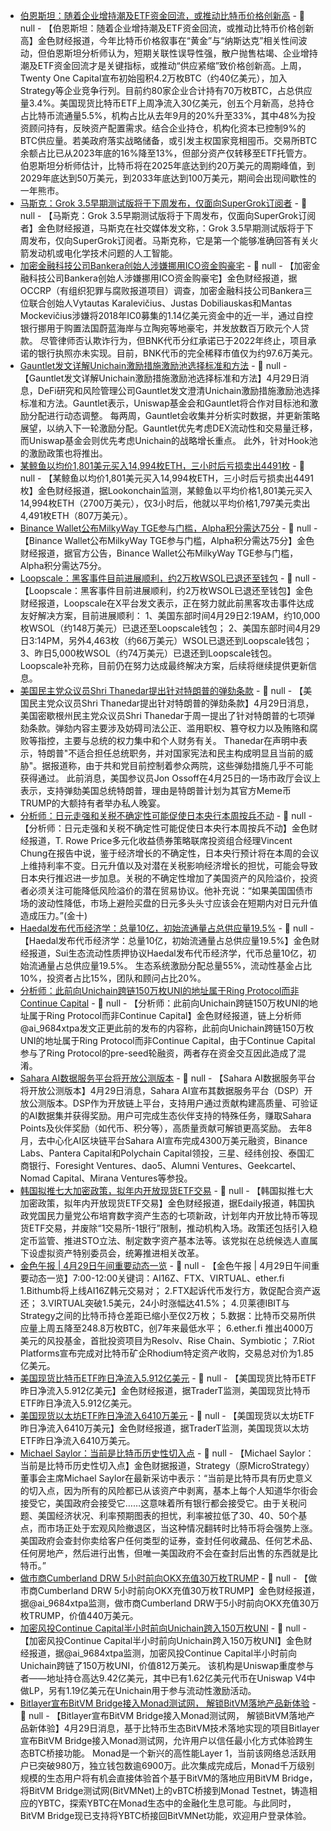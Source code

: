 - [伯恩斯坦：随着企业增持潮及ETF资金回流，或推动比特币价格创新高](https://www.theblock.co/post/352146/bernstein-bitcoin-new-highs-corporate-accumulation-etf-supply-squeeze?utm_source=news.xml&utm_medium=rss) - 📰 null - 【伯恩斯坦：随着企业增持潮及ETF资金回流，或推动比特币价格创新高】金色财经报道，今年比特币价格叙事在“黄金”与“纳斯达克”相关性间波动，但伯恩斯坦分析师认为，短期关联性误导性强，散户抛售枯竭、企业增持潮及ETF资金回流才是关键指标，或推动“供应紧缩”致价格创新高。上周，Twenty One Capital宣布初始囤积4.2万枚BTC（约40亿美元），加入Strategy等企业竞争行列。目前约80家企业合计持有70万枚BTC，占总供应量3.4%。美国现货比特币ETF上周净流入30亿美元，创五个月新高，总持仓占比特币流通量5.5%，机构占比从去年9月的20%升至33%，其中48%为投资顾问持有，反映资产配置需求。结合企业持仓，机构化资本已控制9%的BTC供应量。若美政府落实战略储备，或引发主权国家竞相囤币。交易所BTC余额占比已从2023年底的16%降至13%，但部分资产仅转移至ETF托管方。 
伯恩斯坦分析师估计，比特币将在2025年底达到约20万美元的周期峰值，到2029年底达到50万美元，到2033年底达到100万美元，期间会出现间歇性的一年熊市。
- [马斯克：Grok 3.5早期测试版将于下周发布，仅面向SuperGrok订阅者](https://x.com/elonmusk/status/1917099777327829386) - 📰 null - 【马斯克：Grok 3.5早期测试版将于下周发布，仅面向SuperGrok订阅者】金色财经报道，马斯克在社交媒体发文称，：Grok 3.5早期测试版将于下周发布，仅向SuperGrok订阅者。马斯克称，它是第一个能够准确回答有关火箭发动机或电化学技术问题的人工智能。
- [加密金融科技公司Bankera创始人涉嫌挪用ICO资金购豪宅](https://cointelegraph.com/news/bankera-founders-use-ico-funds-property-buys-occrp) - 📰 null - 【加密金融科技公司Bankera创始人涉嫌挪用ICO资金购豪宅】金色财经报道，据OCCRP（有组织犯罪与腐败报道项目）调查，加密金融科技公司Bankera三位联合创始人Vytautas Karalevičius、Justas Dobiliauskas和Mantas Mockevičius涉嫌将2018年IC0募集的1.14亿美元资金中的近一半，通过自控银行挪用于购置法国蔚蓝海岸与立陶宛等地豪宅，并发放数百万欧元个人贷款。 
尽管律师否认欺诈行为，但BNK代币分红承诺已于2022年终止，项目承诺的银行执照亦未实现。目前，BNK代币的完全稀释市值仅为约97.6万美元。
- [Gauntlet发文详解Unichain激励措施激励池选择标准和方法](https://x.com/gauntlet_xyz/status/1917023429053845970) - 📰 null - 【Gauntlet发文详解Unichain激励措施激励池选择标准和方法】4月29日消息，DeFi研究和风险管理公司Gauntlet发文澄清Unichain激励措施激励池选择标准和方法。Gauntlet表示，Uniswap基金会和Gauntlet将合作对目标池和激励分配进行动态调整。 
每两周，Gauntlet会收集并分析实时数据，并更新策略展望，以纳入下一轮激励分配。Gauntlet优先考虑DEX流动性和交易量迁移，而Uniswap基金会则优先考虑Unichain的战略增长重点。 
此外，针对Hook池的激励政策也将推出。
- [某鲸鱼以均价1,801美元买入14,994枚ETH，三小时后亏损卖出4491枚](https://x.com/lookonchain/status/1917088340316459187) - 📰 null - 【某鲸鱼以均价1,801美元买入14,994枚ETH，三小时后亏损卖出4491枚】金色财经报道，据Lookonchain监测，某鲸鱼以平均价格1,801美元买入14,994枚ETH（2700万美元），仅3小时后，他就以平均价格1,797美元卖出4,491枚ETH（807万美元）。
- [Binance Wallet公布MilkyWay TGE参与门槛，Alpha积分需达75分](https://x.com/BinanceWallet/status/1917087416860750233) - 📰 null - 【Binance Wallet公布MilkyWay TGE参与门槛，Alpha积分需达75分】金色财经报道，据官方公告，Binance Wallet公布MilkyWay TGE参与门槛，Alpha积分需达75分。
- [Loopscale：黑客事件目前进展顺利，约2万枚WSOL已退还至钱包](https://x.com/LoopscaleLabs/status/1917035273860350408) - 📰 null - 【Loopscale：黑客事件目前进展顺利，约2万枚WSOL已退还至钱包】金色财经报道，Loopscale在X平台发文表示，正在努力就此前黑客攻击事件达成友好解决方案，目前进展顺利： 
1、美国东部时间4月29日2:19AM，约10,000枚WSOL（约148万美元）已退还至Loopscale钱包； 
2、美国东部时间4月29日3:14PM，另外4,463枚（约66万美元）WSOL已退还到Loopscale钱包； 
3、昨日5,000枚WSOL（约74万美元）已退还到Loopscale钱包。 
Loopscale补充称，目前仍在努力达成最终解决方案，后续将继续提供更新信息。
- [美国民主党众议员Shri Thanedar提出针对特朗普的弹劾条款](https://www.axios.com/2025/04/28/articles-of-impeachment-trump-shri-thanedar) - 📰 null - 【美国民主党众议员Shri Thanedar提出针对特朗普的弹劾条款】4月29日消息，美国密歇根州民主党众议员Shri Thanedar于周一提出了针对特朗普的七项弹劾条款。弹劾内容主要涉及妨碍司法公正、滥用职权、篡夺权力以及贿赂和腐败等指控，主要与总统的权力集中和个人财务有关。 
Thanedar在声明中表示，特朗普"不适合担任总统职务，并对国家宪法和民主构成明显且当前的威胁"。据报道称，由于共和党目前控制着参众两院，这些弹劾措施几乎不可能获得通过。 
此前消息，美国参议员Jon Ossoff在4月25日的一场市政厅会议上表示，支持弹劾美国总统特朗普，理由是特朗普计划为其官方Meme币TRUMP的大额持有者举办私人晚宴。
- [分析师：日元走强和关税不确定性可能促使日本央行本周按兵不动]() - 📰 null - 【分析师：日元走强和关税不确定性可能促使日本央行本周按兵不动】金色财经报道，T. Rowe Price多元化收益债券策略联席投资组合经理Vincent Chung在报告中说，鉴于经济增长的不确定性，日本央行预计将在本周的会议上维持利率不变。日元升值以及对潜在关税影响经济增长的担忧，可能会导致日本央行推迟进一步加息。关税的不确定性增加了美国资产的风险溢价，投资者必须关注可能降低风险溢价的潜在贸易协议。他补充说：“如果美国国债市场的波动性降低，市场上避险买盘的日元多头头寸应该会在短期内对日元升值造成压力。”(金十)
- [Haedal发布代币经济学：总量10亿，初始流通量占总供应量19.5%](https://medium.com/@haedal/haedal-tokenomics-fueling-the-next-wave-of-liquid-staking-and-defi-on-sui-3471b0123e46) - 📰 null - 【Haedal发布代币经济学：总量10亿，初始流通量占总供应量19.5%】金色财经报道，Sui生态流动性质押协议Haedal发布代币经济学，代币总量10亿，初始流通量占总供应量19.5%。 
生态系统激励分配总量55%，流动性基金占比10%，投资者占比15%，团队和顾问占比20%。
- [分析师：此前向Unichain跨链150万枚UNI的地址属于Ring Protocol而非Continue Capital](https://x.com/ai_9684xtpa/status/1917072701849743758) - 📰 null - 【分析师：此前向Unichain跨链150万枚UNI的地址属于Ring Protocol而非Continue Capital】金色财经报道，链上分析师@ai_9684xtpa发文正更此前的发布的内容称，此前向Unichain跨链150万枚UNI的地址属于Ring Protocol而非Continue Capital，由于Continue Capital参与了Ring Protocol的pre-seed轮融资，两者存在资金交互因此造成了混淆。
- [Sahara AI数据服务平台将开放公测版本](https://x.com/SaharaLabsAI/status/1916910284595466499) - 📰 null - 【Sahara AI数据服务平台将开放公测版本】4月29日消息，Sahara AI宣布其数据服务平台（DSP）开放公测版本。DSP作为开放链上平台，支持用户通过贡献构建高质量、可验证的AI数据集并获得奖励。用户可完成生态伙伴支持的特殊任务，赚取Sahara Points及伙伴奖励（如代币、积分等），高质量贡献可解锁更高奖励。 
去年8月，去中心化AI区块链平台Sahara AI宣布完成4300万美元融资，Binance Labs、Pantera Capital和Polychain Capital领投，三星、经纬创投、泰国汇商银行、Foresight Ventures、dao5、Alumni Ventures、Geekcartel、Nomad Capital、Mirana Ventures等参投。
- [韩国拟推七大加密政策，拟年内开放现货ETF交易](https://www.edaily.co.kr/News/Read?newsId=02299286642140712) - 📰 null - 【韩国拟推七大加密政策，拟年内开放现货ETF交易】金色财经报道，据Edaily报道，韩国执政党国民力量党公布培育数字资产生态的七项新政，计划年内开放比特币等现货ETF交易，并废除“1交易所-1银行”限制，推动机构入场。政策还包括引入稳定币监管、推进STO立法、制定数字资产基本法等。该党拟在总统候选人直属下设虚拟资产特别委员会，统筹推进相关改革。
- [金色午报 | 4月29日午间重要动态一览]() - 📰 null - 【金色午报 | 4月29日午间重要动态一览】7:00-12:00关键词：AI16Z、FTX、VIRTUAL、ether.fi 
1.Bithumb将上线AI16Z韩元交易对； 
2.FTX起诉代币发行方，敦促配合资产返还； 
3.VIRTUAL突破1.5美元，24小时涨幅达41.5%； 
4.贝莱德IBIT与Strategy之间的比特币持仓差距已缩小至仅2万枚； 
5.数据：比特币交易所供应量上周五降至248.8万枚BTC，创7年来最低水平； 
6.ether.fi 推出4000万美元的风投基金，首批投资项目为Resolv、Rise Chain、Symbiotic； 
7.Riot Platforms宣布完成对比特币矿企Rhodium特定资产收购，交易总对价为1.85亿美元。
- [美国现货比特币ETF昨日净流入5.912亿美元]() - 📰 null - 【美国现货比特币ETF昨日净流入5.912亿美元】金色财经报道，据TraderT监测，美国现货比特币ETF昨日净流入5.912亿美元。
- [美国现货以太坊ETF昨日净流入6410万美元]() - 📰 null - 【美国现货以太坊ETF昨日净流入6410万美元】金色财经报道，据TraderT监测，美国现货以太坊ETF昨日净流入6410万美元。
- [Michael Saylor：当前是比特币历史性切入点](https://x.com/Vivek4real_/status/1916540846167515633) - 📰 null - 【Michael Saylor：当前是比特币历史性切入点】金色财据报道，Strategy（原MicroStrategy）董事会主席Michael Saylor在最新采访中表示：“当前是比特币具有历史意义的切入点，因为所有的风险都已从该资产中剥离，基本上每个人知道华尔街会接受它，美国政府会接受它……这意味着所有银行都会接受它。由于关税问题、美国经济状况、利率预期图表的担忧，利率被拉低了30、40、50个基点，而市场正处于宏观风险撤退区，当这种情况翻转时比特币将会强势上涨。美国政府会查封你卖给客户任何类型的证券，查封任何收藏品、任何艺术品、任何房地产，然后进行出售，但唯一美国政府不会在查封后出售的东西就是比特币。”
- [做市商Cumberland DRW 5小时前向OKX充值30万枚TRUMP](https://x.com/ai_9684xtpa/status/1917058315768733769) - 📰 null - 【做市商Cumberland DRW 5小时前向OKX充值30万枚TRUMP】金色财经报道，据@ai_9684xtpa监测，做市商Cumberland DRW于5小时前向OKX充值30万枚TRUMP，价值440万美元。
- [加密风投Continue Capital半小时前向Unichain跨入150万枚UNI](https://x.com/ai_9684xtpa/status/1917054568866975935) - 📰 null - 【加密风投Continue Capital半小时前向Unichain跨入150万枚UNI】金色财经报道，据@ai_9684xtpa监测，加密风投Continue Capital半小时前向Unichain跨链了150万枚UNI，价值812万美元。 
该机构是Uniswap重度参与者——地址持仓高达9.42亿美元，其中已有1.62亿美元代币在Uniswap V4中做LP，另有1.19亿美元在Unichain用于参与流动性激励活动。
- [Bitlayer宣布BitVM Bridge接入Monad测试网， 解锁BitVM落地产品新体验](https://x.com/BitlayerLabs/status/1917047219271749758) - 📰 null - 【Bitlayer宣布BitVM Bridge接入Monad测试网， 解锁BitVM落地产品新体验】4月29日消息，基于比特币生态BitVM技术落地实现的项目Bitlayer宣布BitVM Bridge接入Monad测试网，允许用户以信任最小化方式体验跨生态BTC桥接功能。 
Monad是一个新兴的高性能Layer 1，当前该网络总活跃用户已突破980万，独立钱包数逾6900万。此次集成完成后，Monad千万级别规模的生态用户将有机会直接体验首个基于BitVM的落地应用BitVM Bridge，将BitVM Bridge测试网(BitVMNet)上的vBTC桥接到Monad Testnet，铸造相应的YBTC，探索YBTC在Monad生态中的金融化生息可能。与此同时，BitVM Bridge现已支持将YBTC桥接回BitVMNet功能，欢迎用户登录体验。
